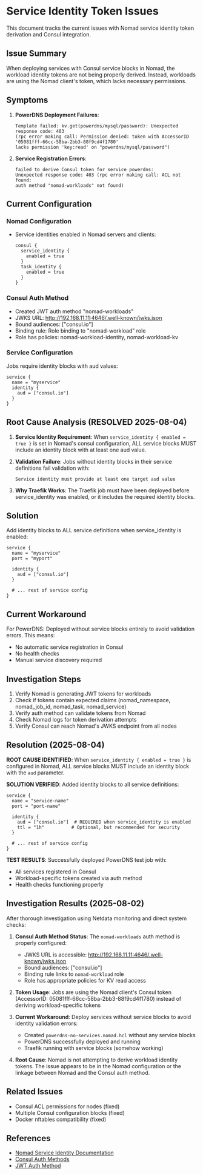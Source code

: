 # Service Identity Token Issues

This document tracks the current issues with Nomad service identity token derivation and Consul integration.

## Issue Summary

When deploying services with Consul service blocks in Nomad, the workload identity tokens are not being properly derived. Instead, workloads are using the Nomad client's token, which lacks necessary permissions.

## Symptoms

1. **PowerDNS Deployment Failures**:
   ```
   Template failed: kv.get(powerdns/mysql/password): Unexpected response code: 403 
   (rpc error making call: Permission denied: token with AccessorID '05081fff-66cc-58ba-2bb3-88f9cd4f1780' 
   lacks permission 'key:read' on "powerdns/mysql/password")
   ```

2. **Service Registration Errors**:
   ```
   failed to derive Consul token for service powerdns: 
   Unexpected response code: 403 (rpc error making call: ACL not found: 
   auth method "nomad-workloads" not found)
   ```

## Current Configuration

### Nomad Configuration
- Service identities enabled in Nomad servers and clients:
  ```hcl
  consul {
    service_identity {
      enabled = true
    }
    task_identity {
      enabled = true
    }
  }
  ```

### Consul Auth Method
- Created JWT auth method "nomad-workloads"
- JWKS URL: http://192.168.11.11:4646/.well-known/jwks.json
- Bound audiences: ["consul.io"]
- Binding rule: Role binding to "nomad-workload" role
- Role has policies: nomad-workload-identity, nomad-workload-kv

### Service Configuration
Jobs require identity blocks with aud values:
```hcl
service {
  name = "myservice"
  identity {
    aud = ["consul.io"]
  }
}
```

## Root Cause Analysis (RESOLVED 2025-08-04)

1. **Service Identity Requirement**: When `service_identity { enabled = true }` is set in Nomad's consul configuration, ALL service blocks MUST include an identity block with at least one aud value.

2. **Validation Failure**: Jobs without identity blocks in their service definitions fail validation with:
   ```
   Service identity must provide at least one target aud value
   ```

3. **Why Traefik Works**: The Traefik job must have been deployed before service_identity was enabled, or it includes the required identity blocks.

## Solution

Add identity blocks to ALL service definitions when service_identity is enabled:

```hcl
service {
  name = "myservice"
  port = "myport"
  
  identity {
    aud = ["consul.io"]
  }
  
  # ... rest of service config
}
```

## Current Workaround

For PowerDNS: Deployed without service blocks entirely to avoid validation errors. This means:
- No automatic service registration in Consul
- No health checks
- Manual service discovery required

## Investigation Steps

1. Verify Nomad is generating JWT tokens for workloads
2. Check if tokens contain expected claims (nomad_namespace, nomad_job_id, nomad_task, nomad_service)
3. Verify auth method can validate tokens from Nomad
4. Check Nomad logs for token derivation attempts
5. Verify Consul can reach Nomad's JWKS endpoint from all nodes

## Resolution (2025-08-04)

**ROOT CAUSE IDENTIFIED**: When `service_identity { enabled = true }` is configured in Nomad, ALL service blocks MUST include an identity block with the `aud` parameter.

**SOLUTION VERIFIED**: Added identity blocks to all service definitions:
```hcl
service {
  name = "service-name"
  port = "port-name"
  
  identity {
    aud = ["consul.io"]  # REQUIRED when service_identity is enabled
    ttl = "1h"          # Optional, but recommended for security
  }
  
  # ... rest of service config
}
```

**TEST RESULTS**: Successfully deployed PowerDNS test job with:
- All services registered in Consul
- Workload-specific tokens created via auth method
- Health checks functioning properly

## Investigation Results (2025-08-02)

After thorough investigation using Netdata monitoring and direct system checks:

1. **Consul Auth Method Status**: The `nomad-workloads` auth method is properly configured:
   - JWKS URL is accessible: http://192.168.11.11:4646/.well-known/jwks.json
   - Bound audiences: ["consul.io"]
   - Binding rule links to `nomad-workload` role
   - Role has appropriate policies for KV read access

2. **Token Usage**: Jobs are using the Nomad client's Consul token (AccessorID: 05081fff-66cc-58ba-2bb3-88f9cd4f1780) instead of deriving workload-specific tokens

3. **Current Workaround**: Deploy services without service blocks to avoid identity validation errors:
   - Created `powerdns-no-services.nomad.hcl` without any service blocks
   - PowerDNS successfully deployed and running
   - Traefik running with service blocks (somehow working)

4. **Root Cause**: Nomad is not attempting to derive workload identity tokens. The issue appears to be in the Nomad configuration or the linkage between Nomad and the Consul auth method.

## Related Issues

- Consul ACL permissions for nodes (fixed)
- Multiple Consul configuration blocks (fixed)
- Docker nftables compatibility (fixed)

## References

- [Nomad Service Identity Documentation](https://developer.hashicorp.com/nomad/docs/integrations/consul/service-identity)
- [Consul Auth Methods](https://developer.hashicorp.com/consul/docs/security/acl/auth-methods)
- [JWT Auth Method](https://developer.hashicorp.com/consul/docs/security/acl/auth-methods/jwt)